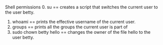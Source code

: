 Shell permissions
0. su == creates a script that switches the current user to the user betty.
1. whoami == prints the effective username of the current user.
2. groups == prints all the groups the current user is part of
3. sudo chown betty hello == changes the owner of the file hello to the user betty.
